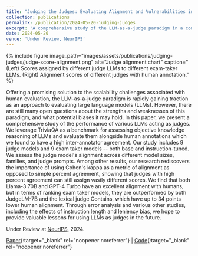 ```yaml
---
title: "Judging the Judges: Evaluating Alignment and Vulnerabilities in LLMs-as-Judges"
collection: publications
permalink: /publication/2024-05-20-judging-judges
excerpt: 'A comprehensive study of the LLM-as-a-judge paradigm in a controlled setup that reveals new results about its strengths and weaknesses.'
date: 2024-05-20
venue: 'Under Review, NeurIPS'
---
```


{% include figure image_path="images/assets/publications/judging-judges/judge-score-alignment.png"
alt="Judge alignment chart" caption="(Left) Scores assigned by different judge LLMs to different exam-taker
LLMs. (Right) Alignment scores of different judges with human annotation." %}

Offering a promising solution to the scalability challenges associated with human evaluation, the LLM-as-a-judge
paradigm is rapidly gaining traction as an approach to evaluating large language models (LLMs). However, there are
still many open questions about the strengths and weaknesses of this paradigm, and what potential biases it may hold.
In this paper, we present a comprehensive study of the performance of various LLMs acting as judges. We leverage
TriviaQA as a benchmark for assessing objective knowledge reasoning of LLMs and evaluate them alongside human
annotations which we found to have a high inter-annotator agreement. Our study includes 9 judge models and 9 exam
taker models -- both base and instruction-tuned. We assess the judge model's alignment across different model sizes,
families, and judge prompts. Among other results, our research rediscovers the importance of using Cohen's kappa as a
metric of alignment as opposed to simple percent agreement, showing that judges with high percent agreement can still
assign vastly different scores. We find that both Llama-3 70B and GPT-4 Turbo have an excellent alignment with humans,
but in terms of ranking exam taker models, they are outperformed by both JudgeLM-7B and the lexical judge Contains,
which have up to 34 points lower human alignment. Through error analysis and various other studies, including the
effects of instruction length and leniency bias, we hope to provide valuable lessons for using LLMs as judges in
the future.

Under Review at [NeurIPS](https://neurips.cc/), 2024.

[Paper](https://arxiv.org/abs/2406.12624){:target="_blank" rel="noopener noreferrer"} \|
[Code](https://github.com/judging-judges/judging-judges){:target="_blank" rel="noopener noreferrer"}
